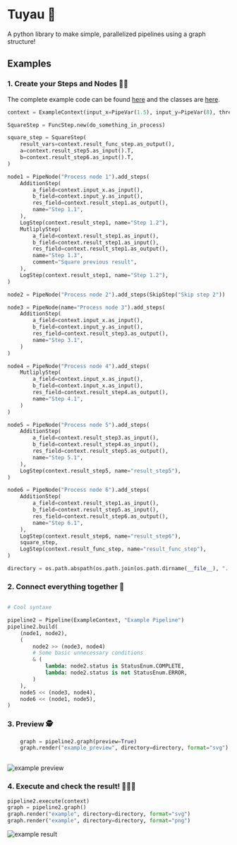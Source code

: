 # Tuyau 🚀

A python library to make simple, parallelized pipelines using a graph structure! 

## Examples

### 1. Create your Steps and Nodes 🧑‍💻

The complete example code can be found [here](./examples/example.py) and the classes are [here](./examples/example_utils.py).

```python
context = ExampleContext(input_x=PipeVar(1.5), input_y=PipeVar(8), thread_count=2)

SquareStep = FuncStep.new(do_something_in_process)

square_step = SquareStep(
    result_vars=context.result_func_step.as_output(),
    a=context.result_step5.as_input().T,
    b=context.result_step6.as_input().T,
)

node1 = PipeNode("Process node 1").add_steps(
    AdditionStep(
        a_field=context.input_x.as_input(),
        b_field=context.input_y.as_input(),
        res_field=context.result_step1.as_output(),
        name="Step 1.1",
    ),
    LogStep(context.result_step1, name="Step 1.2"),
    MutliplyStep(
        a_field=context.result_step1.as_input(),
        b_field=context.result_step1.as_input(),
        res_field=context.result_step1.as_output(),
        name="Step 1.3",
        comment="Square previous result",
    ),
    LogStep(context.result_step1, name="Step 1.2"),
)

node2 = PipeNode("Process node 2").add_steps(SkipStep("Skip step 2"))

node3 = PipeNode(name="Process node 3").add_steps(
    AdditionStep(
        a_field=context.input_x.as_input(),
        b_field=context.input_y.as_input(),
        res_field=context.result_step3.as_output(),
        name="Step 3.1",
    )
)

node4 = PipeNode("Process node 4").add_steps(
    MutliplyStep(
        a_field=context.input_x.as_input(),
        b_field=context.input_x.as_input(),
        res_field=context.result_step4.as_output(),
        name="Step 4.1",
    )
)

node5 = PipeNode("Process node 5").add_steps(
    AdditionStep(
        a_field=context.result_step3.as_input(),
        b_field=context.result_step4.as_input(),
        res_field=context.result_step5.as_output(),
        name="Step 5.1",
    ),
    LogStep(context.result_step5, name="result_step5"),
)

node6 = PipeNode("Process node 6").add_steps(
    AdditionStep(
        a_field=context.result_step1.as_input(),
        b_field=context.result_step5.as_input(),
        res_field=context.result_step6.as_output(),
        name="Step 6.1",
    ),
    LogStep(context.result_step6, name="result_step6"),
    square_step,
    LogStep(context.result_func_step, name="result_func_step"),
)

directory = os.path.abspath(os.path.join(os.path.dirname(__file__), "..", "data"))
```

### 2. Connect everything together 🔗

```python

# Cool syntaxe

pipeline2 = Pipeline(ExampleContext, "Example Pipeline")
pipeline2.build(
    (node1, node2),
    (
        node2 >> (node3, node4)
        # Some basic unnecessary conditions
        & (
            lambda: node2.status is StatusEnum.COMPLETE,
            lambda: node2.status is not StatusEnum.ERROR,
        )
    ),
    node5 << (node3, node4),
    node6 << (node1, node5),
)

```

### 3. Preview 🕵️

```python
    graph = pipeline2.graph(preview=True)
    graph.render("example_preview", directory=directory, format="svg")
    
```

![example preview](./data/example_preview.svg)

### 4. Execute and check the result! 🎉🎉🎉

```python
pipeline2.execute(context)
graph = pipeline2.graph()
graph.render("example", directory=directory, format="svg")
graph.render("example", directory=directory, format="png")
```

![example result](./data/example.svg)
